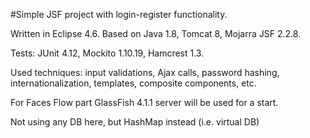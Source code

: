 #Simple JSF project with login-register functionality.

Written in Eclipse 4.6. Based on Java 1.8, Tomcat 8, Mojarra JSF 2.2.8.

Tests: JUnit 4.12, Mockito 1.10.19, Hamcrest 1.3.

Used techniques: input validations, Ajax calls, password hashing, internationalization, 
templates, composite components, etc.

For Faces Flow part GlassFish 4.1.1 server will be used for a start.

Not using any DB here, but HashMap instead (i.e. virtual DB)